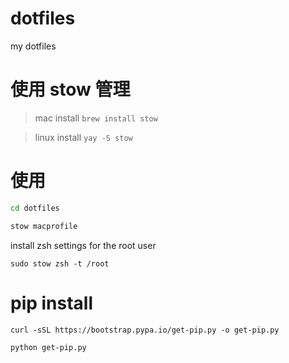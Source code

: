 # dotfiles
my dotfiles

# 使用 stow 管理

> mac install `brew install stow`

> linux install `yay -S stow`

# 使用

```bash
cd dotfiles

stow macprofile
```

install zsh settings for the root user

`sudo stow zsh -t /root`

# pip install
```
curl -sSL https://bootstrap.pypa.io/get-pip.py -o get-pip.py

python get-pip.py
```

